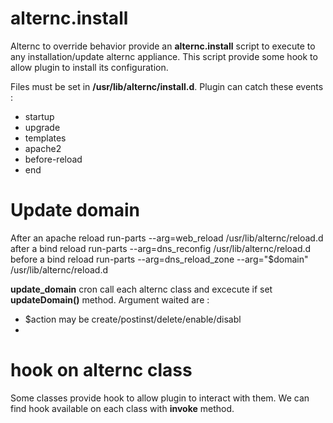 # alternc.install

Alternc to override behavior provide an **alternc.install** script to execute to any installation/update alternc appliance.
This script provide some hook to allow plugin to install its configuration.

Files must be set in **/usr/lib/alternc/install.d**. Plugin can catch these events : 
* startup
* upgrade
* templates
* apache2
* before-reload
* end

# Update domain

After an apache reload
run-parts --arg=web_reload /usr/lib/alternc/reload.d
after a bind reload
run-parts --arg=dns_reconfig  /usr/lib/alternc/reload.d
before a bind reload
run-parts --arg=dns_reload_zone --arg="$domain" /usr/lib/alternc/reload.d


**update_domain** cron call each alternc class and excecute if set **updateDomain()** method.
Argument waited are  : 
* $action may be create/postinst/delete/enable/disabl
* 



# hook on alternc class

Some classes provide hook to allow plugin to interact with them.
We can find hook available on each class with **invoke** method.
